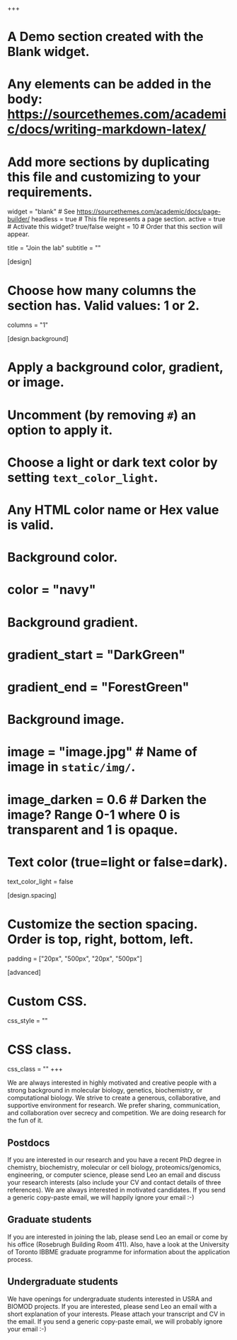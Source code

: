 +++
# A Demo section created with the Blank widget.
# Any elements can be added in the body: https://sourcethemes.com/academic/docs/writing-markdown-latex/
# Add more sections by duplicating this file and customizing to your requirements.

widget = "blank"  # See https://sourcethemes.com/academic/docs/page-builder/
headless = true  # This file represents a page section.
active = true  # Activate this widget? true/false
weight = 10  # Order that this section will appear.

title = "Join the lab"
subtitle = ""

[design]
  # Choose how many columns the section has. Valid values: 1 or 2.
  columns = "1"

[design.background]
  # Apply a background color, gradient, or image.
  #   Uncomment (by removing `#`) an option to apply it.
  #   Choose a light or dark text color by setting `text_color_light`.
  #   Any HTML color name or Hex value is valid.

  # Background color.
  # color = "navy"
  
  # Background gradient.
  # gradient_start = "DarkGreen"
  # gradient_end = "ForestGreen"
  
  # Background image.
  # image = "image.jpg"  # Name of image in `static/img/`.
  # image_darken = 0.6  # Darken the image? Range 0-1 where 0 is transparent and 1 is opaque.

  # Text color (true=light or false=dark).
  text_color_light = false

[design.spacing]
  # Customize the section spacing. Order is top, right, bottom, left.
  padding = ["20px", "500px", "20px", "500px"]

[advanced]
 # Custom CSS. 
 css_style = ""
 
 # CSS class.
 css_class = ""
+++

We are always interested in highly motivated and creative people with a strong background in molecular biology, genetics, biochemistry, or computational biology. We strive to create a generous, collaborative, and supportive environment for research. We prefer sharing, communication, and collaboration over secrecy and competition. We are doing research for the fun of it.<br>

## Postdocs

If you are interested in our research and you have a recent PhD degree in chemistry, biochemistry, molecular or cell biology, proteomics/genomics, engineering, or computer science, please send Leo an email and discuss your research interests (also include your CV and contact details of three references). We are always interested in motivated candidates. If you send a generic copy-paste email, we will happily ignore your email :-)<br>

## Graduate students

If you are interested in joining the lab, please send Leo an email or come by his office (Rosebrugh Building Room 411). Also, have a look at the University of Toronto IBBME graduate programme for information about the application process.<br>

## Undergraduate students

We have openings for undergraduate students interested in USRA and BIOMOD projects. If you are interested, please send Leo an email with a short explanation of your interests. Please attach your transcript and CV in the email. If you send a generic copy-paste email, we will probably ignore your email :-)<br>
